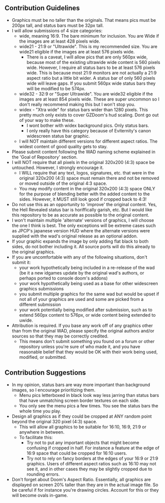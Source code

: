 ## Contribution Guidelines
- Graphics must be no taller than the originals. That means pics must be 200px tall, and status bars must be 32px tall.
- I will allow submissions of 4 size categories:
	- wide, meaning 16:9. The bare minimum for inclusion. You are Wide if the images are at least 428 pixels wide.
	- wide21 - 21:9 or "Ultrawide". This is my recommended size. You are wide21 eligible if the images are at least 576 pixels wide.
		- There is a caveat, I will allow pics that are only 560px wide, because most of the existing ultrawide wide content is 560 pixels wide. However, I require all status bars to be at least 576 pixels wide. This is because most 21:9 monitors are not actually a 21:9 aspect ratio but a little bit wider. A status bar of only 560 pixels wide will leave gaps. If you submit 560px wide status bars they will be modified to be 574px.
	- wide32 - 32:9 or "Super Ultrawide". You are wide32 eligible if the images are at least 854 pixels wide. These are super uncommon so I don't really recommend making this but I won't stop you.
	- widex - "Xtra wide" for status bars wider than 1280 pixels. This pretty much only exists to cover GZDoom's hud scaling. Dont go out of your way to make these.
		- I wont bother with widex background pics. Only status bars.
		- I only really have this category because of Eviternity's canon widescreen status bar graphic.
	- I will NOT maintain different versions for different aspect ratios. The widest content of good quality gets to stay.
- Please submit content following the WAD naming scheme explained in the 'Goal of Repository' section.
- I will NOT require that all pixels in the original 320x200 (4:3) space be untouched. However, I strongly encourage it.
	- I WILL require that any text, logos, signatures, etc. that were in the original 320x200 (4:3) space must remain there and not be removed or moved outside of the original 4:3 space.
	- You may modify content in the original 320x200 (4:3) space ONLY for the purpose of blending better with the added content to the sides. However, it MUST still look good if cropped back to 4:3!
- Do not use this as an opportunity to 'improve' the original content. Yes, the Hell Revealed status bar is horiffically garish, etc. But I would like this repository to be as accurate as possible to the original content.
- I won't maintain multiple 'alternate' versions of graphics, I will choose the one I think is best. The only exceptions will be extreme cases such as JPCP's japanese version HUD where the alternate versions were supplied with the wad's original release as an optional addon.
- If your graphic expands the image by only adding flat black to both sides, do not bother including it. All source ports will do this already to the original graphics.
- If you are uncomfortable with any of the following situations, don't submit it:
	- your work hypothetically being included in a re-release of the wad (be it a new idgames update by the original wad's authors, or perhaps ported to console doom's addons)
	- your work hypothetically being used as a base for other widescreen graphics submissions
	- you submit multiple graphics for the same wad but would be upset if not all of your graphics are used and some are picked from a different submission
  - your work potentially being modified after submission, such as to extend 560px content to 576px, or wide content being extended to uwide.
- Attribution is required. If you base any work off of any graphics other than from the original WAD, please specify the original authors and/or sources so that they may be correctly credited.
	- This means don't submit something you found on a forum or other repository unless you're sure of who made it, and you have reasonable belief that they would be OK with their work being used, modified, or submitted.


## Contribution Suggestions
- In my opinion, status bars are way more important than background images, so I encourage prioritizing them.
	- Menu pics letterboxed in black look way less jarring than status bars that have unmatching screen border textures on each side.
	- You only see the menu pics a few times. You see the status bars the whole time you play.
- Design all graphics as if they could be cropped at ANY random point beyond the original 320 pixel (4:3) space.
	- This will allow all graphics to be suitable for 16:10, 16:9, 21:9 or anywhere in between. 
	- To facilitate this:
		- Try not to put any important objects that might become confusing if cropped in half. For instance a feature at the edge of 16:9 space that could be cropped for 16:10 users.
		- Try not to rely on fancy borders at the edges of your 16:9 or 21:9 graphics. Users of different aspect ratios such as 16:10 may not see it, and in other cases they may be slightly cropped due to rounding errors.
- Don't forget about Doom's Aspect Ratio. Essentially, all graphics are displayed on screen 20% taller than they are in the actual image file. So be careful if for instance you're drawing circles. Account for this or they will become ovals in-game.
